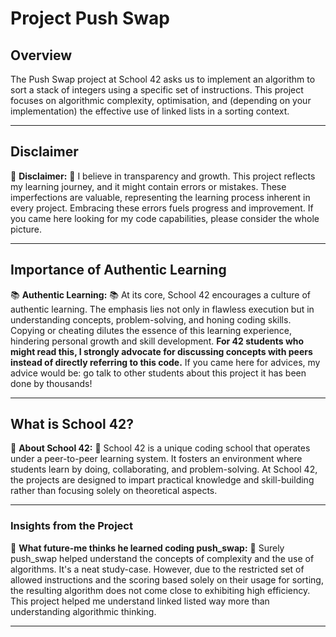 # Project Push Swap

## Overview
The Push Swap project at School 42 asks us to implement an algorithm to sort a stack of integers using a specific set of instructions. This project focuses on algorithmic complexity, optimisation, and (depending on your implementation) the effective use of linked lists in a sorting context.

---

## Disclaimer
🚨 **Disclaimer:** 🚨
I believe in transparency and growth. This project reflects my learning journey, and it might contain errors or mistakes. These imperfections are valuable, representing the learning process inherent in every project. Embracing these errors fuels progress and improvement.
If you came here looking for my code capabilities, please consider the whole picture.

---

## Importance of Authentic Learning
📚 **Authentic Learning:** 📚
At its core, School 42 encourages a culture of authentic learning. The emphasis lies not only in flawless execution but in understanding concepts, problem-solving, and honing coding skills. Copying or cheating dilutes the essence of this learning experience, hindering personal growth and skill development. **For 42 students who might read this, I strongly advocate for discussing concepts with peers instead of directly referring to this code.** If you came here for advices, my advice would be: go talk to other students about this project it has been done by thousands! 

---

## What is School 42?
🏫 **About School 42:** 🏫
School 42 is a unique coding school that operates under a peer-to-peer learning system. It fosters an environment where students learn by doing, collaborating, and problem-solving. At School 42, the projects are designed to impart practical knowledge and skill-building rather than focusing solely on theoretical aspects.

---

### Insights from the Project
🧠 **What future-me thinks he learned coding push_swap:** 🧠
Surely push_swap helped understand the concepts of complexity and the use of algorithms. It's a neat study-case. However, due to the restricted set of allowed instructions and the scoring based solely on their usage for sorting, the resulting algorithm does not come close to exhibiting high efficiency. This project helped me understand linked listed way more than understanding algorithmic thinking.

---

